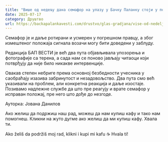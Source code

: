 ```yaml
---
title: "Више од недељу дана семафор на улазу у Бачку Паланку стоји у погрешном положају"
date: 2025-07-17
category: Друштво
url: https://backapalankavesti.com/drustvo/glas-gradjana/vise-od-nedelju-dana-semafor-na-ulazu-u-backu-palanku-stoji-u-pogresnom-polozaju/
---
```


Семафор је и даље ротирани и усмерен у погрешном правцу, а због измештеног положаја сигнала возачи могу бити доведени у заблуду.

Редакција БАП ВЕСТИ је већ два пута објављивала упозорења и фотографије са терена, а сада нам се поново јављају читаоци који потврђују да није било никакве интервенције.

Овакав степен небриге према основној безбедности учесника у саобраћају изазива забринутост и незадовољство. Два пута смо већ указивали на проблем, али конкретна реакција и даље изостаје. Позивамо надлежне службе да што пре реагују и врате семафор у исправан положај, пре него што дође до незгоде.

Ауторка: Јована Данилов

Ако желиш да подржиш наш рад, можеш да нам купиш кафу и тако нам помогнеш. Кликни на жуто дугме ако желиш да ми купиш кафу. Хвала ти.

Ako želiš da podržiš moj rad, klikni i kupi mi kafu ☕ Hvala ti!
